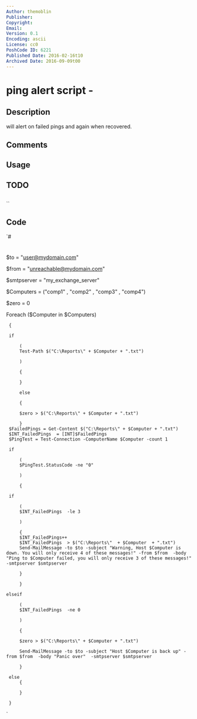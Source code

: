 ```yaml
---
Author: themoblin
Publisher: 
Copyright: 
Email: 
Version: 0.1
Encoding: ascii
License: cc0
PoshCode ID: 6221
Published Date: 2016-02-16t10
Archived Date: 2016-09-09t00
---
```


# ping alert script - 

## Description

will alert on failed pings and again when recovered.

## Comments



## Usage



## TODO



## 

``

## Code

`#
 #
 
 $to = "user@mydomain.com"
 
 $from = "unreachable@mydomain.com"
 
 $smtpserver = "my_exchange_server"
 
  
 
 
 $Computers = ("comp1" , "comp2" , "comp3" , "comp4")
 
 $zero = 0
 
 Foreach ($Computer in $Computers)
 
     {
 
     if
 
         (
         Test-Path $("C:\Reports\" + $Computer + ".txt")
 
         )
 
         {
 
         }
 
         else
 
         {
 
         $zero > $("C:\Reports\" + $Computer + ".txt")
 
         }
     $FailedPings = Get-Content $("C:\Reports\" + $Computer + ".txt")
     $INT_FailedPings  = [INT]$FailedPings
     $PingTest = Test-Connection -ComputerName $Computer -count 1
 
     if
 
         (
         $PingTest.StatusCode -ne "0"
 
         )
 
         {
 
     if
 
         (
         $INT_FailedPings  -le 3
 
         )
 
         {
         $INT_FailedPings++
         $INT_FailedPings  > $("C:\Reports\"  + $Computer  + ".txt")
         Send-MailMessage -to $to -subject "Warning, Host $Computer is down. You will only receive 4 of these messages!" -from $from  -body "Ping to $Computer failed, you will only receive 3 of these messages!" -smtpserver $smtpserver
 
         }
 
         }
 
    elseif
 
         (
         $INT_FailedPings  -ne 0
 
         )
 
         {
 
         $zero > $("C:\Reports\" + $Computer + ".txt")
 
         Send-MailMessage -to $to -subject "Host $Computer is back up" -from $from  -body "Panic over"  -smtpserver $smtpserver
 
         }
 
     else
         {
 
         }
 
     }
`

